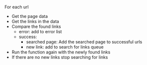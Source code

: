 

For each url
- Get the page data
- Get the links in the data
- Compare the found links
	- error: add to error list
	- success: 
		- searched page: Add the searched page to successful urls
		- new link: add to search for links queue
- Run the function again with the newly found links
- If there are no new links stop searching for links
